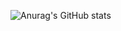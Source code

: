 ![Anurag's GitHub stats](https://github-readme-stats.vercel.app/api?username=Wadecx&show_icons=true&theme=radical)
